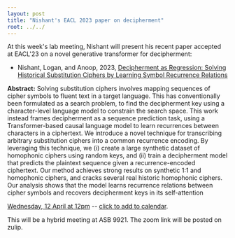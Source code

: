 ```yaml
---
layout: post
title: "Nishant's EACL 2023 paper on decipherment"
root: ../../
---
```


At this week's lab meeting, Nishant will present his recent paper accepted at EACL'23 on a novel generative transformer for decipherment:
- Nishant, Logan, and Anoop, 2023, [Decipherment as Regression: Solving Historical Substitution Ciphers by Learning Symbol Recurrence Relations](http://natlang.cs.sfu.ca/assets/decipher_eacl2023_camera_ready.pdf)

**Abstract:** Solving substitution ciphers involves mapping sequences of cipher symbols to fluent text in a target language. This has conventionally been formulated as a search problem, to find the decipherment key using a character-level language model to constrain the search space. This work instead frames decipherment as a sequence prediction task, using a Transformer-based causal language model to learn recurrences between characters in a ciphertext. We introduce a novel technique for transcribing arbitrary substitution ciphers into a common recurrence encoding. By leveraging this technique, we (i) create a large synthetic dataset of homophonic ciphers using random keys, and (ii) train a decipherment model that predicts the plaintext sequence given a recurrence-encoded ciphertext. Our method achieves strong results on synthetic 1:1 and homophonic ciphers, and cracks several real historic homophonic ciphers. Our analysis shows that the model learns recurrence relations between cipher symbols and recovers decipherment keys in its self-attention

[Wednesday, 12 April at 12pm](https://calndr.link/event/RSE2dmsDYl) -- <ins>click to add to calendar</ins>.

This will be a hybrid meeting at ASB 9921. The zoom link will be posted on zulip.
